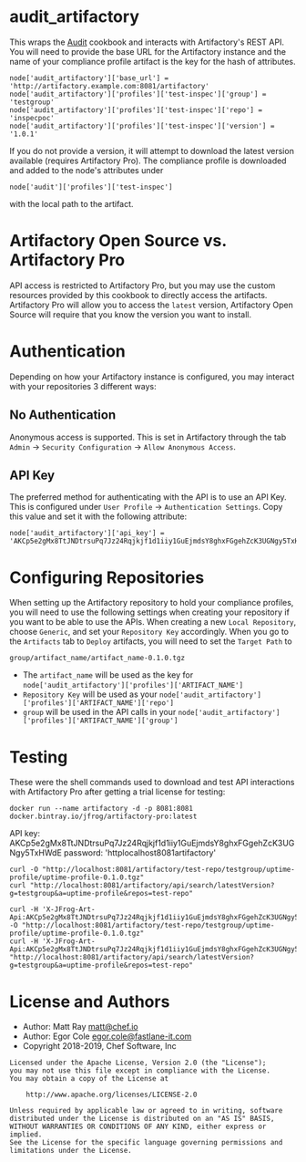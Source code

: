 # audit_artifactory

This wraps the [Audit](https://github.com/chef-cookbooks/audit) cookbook and interacts with Artifactory's REST API. You will need to provide the base URL for the Artifactory instance and the name of your compliance profile artifact is the key for the hash of attributes.

    node['audit_artifactory']['base_url'] = 'http://artifactory.example.com:8081/artifactory'
    node['audit_artifactory']['profiles']['test-inspec']['group'] = 'testgroup'
    node['audit_artifactory']['profiles']['test-inspec']['repo'] = 'inspecpoc'
    node['audit_artifactory']['profiles']['test-inspec']['version'] = '1.0.1'

If you do not provide a version, it will attempt to download the latest version available (requires Artifactory Pro). The compliance profile is downloaded and added to the node's attributes under

    node['audit']['profiles']['test-inspec']

with the local path to the artifact.

# Artifactory Open Source vs. Artifactory Pro

API access is restricted to Artifactory Pro, but you may use the custom resources provided by this cookbook to directly access the artifacts. Artifactory Pro will allow you to access the `latest` version, Artifactory Open Source will require that you know the version you want to install.

# Authentication

Depending on how your Artifactory instance is configured, you may interact with your repositories 3 different ways:

## No Authentication

Anonymous access is supported. This is set in Artifactory through the tab `Admin` -> `Security Configuration` -> `Allow Anonymous Access`.

## API Key

The preferred method for authenticating with the API is to use an API Key. This is configured under `User Profile` -> `Authentication Settings`. Copy this value and set it with the following attribute:

    node['audit_artifactory']['api_key'] = 'AKCp5e2gMx8TtJNDtrsuPq7Jz24Rqjkjf1d1iiy1GuEjmdsY8ghxFGgehZcK3UGNgy5TxHWdE'

# Configuring Repositories

When setting up the Artifactory repository to hold your compliance profiles, you will need to use the following settings when creating your repository if you want to be able to use the APIs. When creating a new `Local Repository`, choose `Generic`, and set your `Repository Key` accordingly. When you go to the `Artifacts` tab to `Deploy` artifacts, you will need to set the `Target Path` to

```group/artifact_name/artifact_name-0.1.0.tgz```

* The `artifact_name` will be used as the key for `node['audit_artifactory']['profiles']['ARTIFACT_NAME']`
* `Repository Key` will be used as your `node['audit_artifactory']['profiles']['ARTIFACT_NAME']['repo']`
* `group` will be used in the API calls in your `node['audit_artifactory']['profiles']['ARTIFACT_NAME']['group']`

# Testing

These were the shell commands used to download and test API interactions with Artifactory Pro after getting a trial license for testing:

    docker run --name artifactory -d -p 8081:8081 docker.bintray.io/jfrog/artifactory-pro:latest

API key: AKCp5e2gMx8TtJNDtrsuPq7Jz24Rqjkjf1d1iiy1GuEjmdsY8ghxFGgehZcK3UGNgy5TxHWdE
password: 'httplocalhost8081artifactory'

    curl -O "http://localhost:8081/artifactory/test-repo/testgroup/uptime-profile/uptime-profile-0.1.0.tgz"
    curl "http://localhost:8081/artifactory/api/search/latestVersion?g=testgroup&a=uptime-profile&repos=test-repo"

    curl -H 'X-JFrog-Art-Api:AKCp5e2gMx8TtJNDtrsuPq7Jz24Rqjkjf1d1iiy1GuEjmdsY8ghxFGgehZcK3UGNgy5TxHWdE' -O "http://localhost:8081/artifactory/test-repo/testgroup/uptime-profile/uptime-profile-0.1.0.tgz"
    curl -H 'X-JFrog-Art-Api:AKCp5e2gMx8TtJNDtrsuPq7Jz24Rqjkjf1d1iiy1GuEjmdsY8ghxFGgehZcK3UGNgy5TxHWdE' "http://localhost:8081/artifactory/api/search/latestVersion?g=testgroup&a=uptime-profile&repos=test-repo"

# License and Authors

- Author: Matt Ray [matt@chef.io](mailto:matt@chef.io)
- Author: Egor Cole [egor.cole@fastlane-it.com](egor.cole@fastlane-it.com)
- Copyright 2018-2019, Chef Software, Inc

```text
Licensed under the Apache License, Version 2.0 (the "License");
you may not use this file except in compliance with the License.
You may obtain a copy of the License at

    http://www.apache.org/licenses/LICENSE-2.0

Unless required by applicable law or agreed to in writing, software
distributed under the License is distributed on an "AS IS" BASIS,
WITHOUT WARRANTIES OR CONDITIONS OF ANY KIND, either express or implied.
See the License for the specific language governing permissions and
limitations under the License.
```
